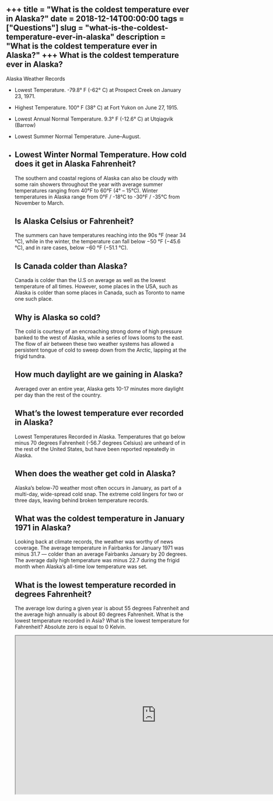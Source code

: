 +++
title = "What is the coldest temperature ever in Alaska?"
date = 2018-12-14T00:00:00
tags = ["Questions"]
slug = "what-is-the-coldest-temperature-ever-in-alaska"
description = "What is the coldest temperature ever in Alaska?"
+++
What is the coldest temperature ever in Alaska?
-----------------------------------------------

Alaska Weather Records

- Lowest Temperature. -79.8° F (-62° C) at Prospect Creek on January 23, 1971.
- Highest Temperature. 100° F (38° C) at Fort Yukon on June 27, 1915.
- Lowest Annual Normal Temperature. 9.3° F (-12.6° C) at Utqiagvik (Barrow)
- Lowest Summer Normal Temperature. June–August.
- Lowest Winter Normal Temperature. How cold does it get in Alaska Fahrenheit?
    ------------------------------------------
    
    The southern and coastal regions of Alaska can also be cloudy with some rain showers throughout the year with average summer temperatures ranging from 40°F to 60°F (4° – 15°C). Winter temperatures in Alaska range from 0°F / -18°C to -30°F / -35°C from November to March.
    
    Is Alaska Celsius or Fahrenheit?
    --------------------------------
    
    The summers can have temperatures reaching into the 90s °F (near 34 °C), while in the winter, the temperature can fall below −50 °F (−45.6 °C), and in rare cases, below −60 °F (−51.1 °C).
    
    Is Canada colder than Alaska?
    -----------------------------
    
    Canada is colder than the U.S on average as well as the lowest temperature of all times. However, some places in the USA, such as Alaska is colder than some places in Canada, such as Toronto to name one such place.
    
    Why is Alaska so cold?
    ----------------------
    
    The cold is courtesy of an encroaching strong dome of high pressure banked to the west of Alaska, while a series of lows looms to the east. The flow of air between these two weather systems has allowed a persistent tongue of cold to sweep down from the Arctic, lapping at the frigid tundra.
    
    How much daylight are we gaining in Alaska?
    -------------------------------------------
    
    Averaged over an entire year, Alaska gets 10-17 minutes more daylight per day than the rest of the country.
    
    What’s the lowest temperature ever recorded in Alaska?
    ------------------------------------------------------
    
    Lowest Temperatures Recorded in Alaska. Temperatures that go below minus 70 degrees Fahrenheit (-56.7 degrees Celsius) are unheard of in the rest of the United States, but have been reported repeatedly in Alaska.
    
    When does the weather get cold in Alaska?
    -----------------------------------------
    
    Alaska’s below-70 weather most often occurs in January, as part of a multi-day, wide-spread cold snap. The extreme cold lingers for two or three days, leaving behind broken temperature records.
    
    What was the coldest temperature in January 1971 in Alaska?
    -----------------------------------------------------------
    
    Looking back at climate records, the weather was worthy of news coverage. The average temperature in Fairbanks for January 1971 was minus 31.7 — colder than an average Fairbanks January by 20 degrees. The average daily high temperature was minus 22.7 during the frigid month when Alaska’s all-time low temperature was set.
    
    What is the lowest temperature recorded in degrees Fahrenheit?
    --------------------------------------------------------------
    
    The average low during a given year is about 55 degrees Fahrenheit and the average high annually is about 80 degrees Fahrenheit. What is the lowest temperature recorded in Asia? What is the lowest temperature for Fahrenheit? Absolute zero is equal to 0 Kelvin.
    
    <iframe allow="accelerometer; autoplay; clipboard-write; encrypted-media; gyroscope; picture-in-picture" allowfullscreen="" class="__youtube_prefs__  epyt-is-override  no-lazyload" data-no-lazy="1" data-origheight="433" data-origwidth="770" data-skipgform_ajax_framebjll="" height="433" id="_ytid_73616" loading="lazy" src="https://www.youtube.com/embed/CHn_lLbnm8c?enablejsapi=1&autoplay=0&cc_load_policy=0&cc_lang_pref=&iv_load_policy=1&loop=0&modestbranding=0&rel=1&fs=1&playsinline=0&autohide=2&theme=dark&color=red&controls=1&" title="YouTube player" width="770"></iframe>